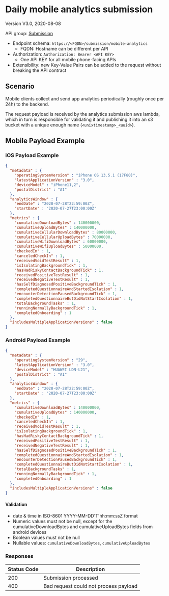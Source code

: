 # Daily mobile analytics submission

Version V3.0, 2020-08-08

API group: [Submission](../api-patterns.md#Submission)

- Endpoint schema: ```https://<FQDN>/submission/mobile-analytics```
  - FQDN: Hostname can be different per API
- Authorization: ```Authorization: Bearer <API KEY>```
  - One API KEY for all mobile phone-facing APIs
- Extensibility: new Key-Value Pairs can be added to the request without breaking the API contract

## Scenario
Mobile clients collect and send app analytics periodically (roughly once per 24h) to the backend.
 
The request payload is received by the analytics submission aws lambda, which in turn is responsible for validating it 
and publishing it into an s3 bucket with a unique enough name (`<unixtimestamp>_<uuid>`). 

## Mobile Payload Example

### iOS Payload Example
```json
{
  "metadata" : {
    "operatingSystemVersion" : "iPhone OS 13.5.1 (17F80)",
    "latestApplicationVersion" : "3.0",
    "deviceModel" : "iPhone11,2",
    "postalDistrict" : "A1"
  },
  "analyticsWindow" : {
    "endDate" : "2020-07-28T22:59:00Z",
    "startDate" : "2020-07-27T23:00:00Z"
  },
  "metrics" : {
    "cumulativeDownloadBytes" : 140000000,
    "cumulativeUploadBytes" : 140000000,
    "cumulativeCellularDownloadBytes" : 80000000,
    "cumulativeCellularUploadBytes" : 70000000,
    "cumulativeWifiDownloadBytes" : 60000000,
    "cumulativeWifiUploadBytes" : 50000000,
    "checkedIn" : 1,
    "canceledCheckIn" : 1,
    "receivedVoidTestResult" : 1,
    "isIsolatingBackgroundTick" : 1,
    "hasHadRiskyContactBackgroundTick" : 1,
    "receivedPositiveTestResult" : 1,
    "receivedNegativeTestResult" : 1,
    "hasSelfDiagnosedPositiveBackgroundTick" : 1,
    "completedQuestionnaireAndStartedIsolation" : 1,
    "encounterDetectionPausedBackgroundTick" : 1,
    "completedQuestionnaireButDidNotStartIsolation" : 1,
    "totalBackgroundTasks" : 1,
    "runningNormallyBackgroundTick" : 1,
    "completedOnboarding" : 1
  },
  "includesMultipleApplicationVersions" : false
}
```

### Android Payload Example
```json
{
  "metadata" : {
    "operatingSystemVersion" : "29",
    "latestApplicationVersion" : "3.0",
    "deviceModel" : "HUAWEI LDN-L21",
    "postalDistrict" : "A1"
  },
  "analyticsWindow" : {
    "endDate" : "2020-07-28T22:59:00Z",
    "startDate" : "2020-07-27T23:00:00Z"
  },
  "metrics" : {
    "cumulativeDownloadBytes" : 140000000,
    "cumulativeUploadBytes" : 140000000,
    "checkedIn" : 1,
    "canceledCheckIn" : 1,
    "receivedVoidTestResult" : 1,
    "isIsolatingBackgroundTick" : 1,
    "hasHadRiskyContactBackgroundTick" : 1,
    "receivedPositiveTestResult" : 1,
    "receivedNegativeTestResult" : 1,
    "hasSelfDiagnosedPositiveBackgroundTick" : 1,
    "completedQuestionnaireAndStartedIsolation" : 1,
    "encounterDetectionPausedBackgroundTick" : 1,
    "completedQuestionnaireButDidNotStartIsolation" : 1,
    "totalBackgroundTasks" : 1,
    "runningNormallyBackgroundTick" : 1,
    "completedOnboarding" : 1
  },
  "includesMultipleApplicationVersions" : false
}
```
#### Validation
* date & time in ISO-8601 YYYY-MM-DD'T'hh:mm:ssZ format
* Numeric values must not be null, except for the cumulativeDownloadBytes and cumulativeUploadBytes fields from android devices
* Boolean values must not be null
* Nullable values: `cumulativeDownloadBytes`, `cumulativeUploadBytes`

### Responses
| Status Code | Description |
| --- | --- |
| 200 | Submission processed |
| 400 | Bad request could not process payload |
